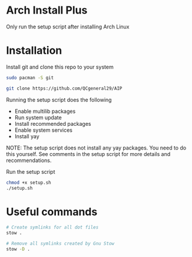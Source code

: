 # Arch Install Plus 
Only run the setup script after installing Arch Linux

# Installation
Install git and clone this repo to your system

```bash
sudo pacman -S git

git clone https://github.com/QCgeneral29/AIP
```

Running the setup script does the following
- Enable multilib packages
- Run system update
- Install recommended packages
- Enable system services
- Install yay


NOTE: The setup script does not install any yay packages. You need to do this yourself.
See comments in the setup script for more details and recommendations.

Run the setup script
```bash
chmod +x setup.sh
./setup.sh
```

# Useful commands
```bash
# Create symlinks for all dot files
stow .

# Remove all symlinks created by Gnu Stow
stow -D .
```

